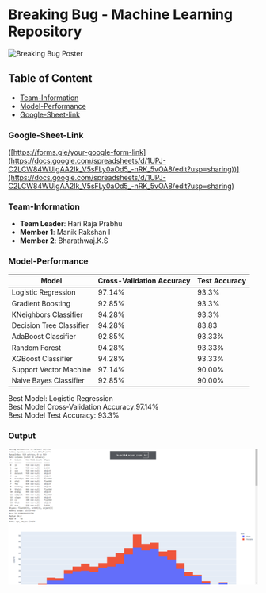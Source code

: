 # Breaking Bug - Machine Learning Repository

<img src="https://images.prismic.io/ieeemuj/Zqu58B5LeNNTxuyE_BreakingBugBanner.png?auto=format,compress" alt="Breaking Bug Poster">

## Table of Content
- [Team-Information](Team-Information)
- [Model-Performance](#Model-Performance)
- [Google-Sheet-link ](#Model-Performance)


### Google-Sheet-Link
([https://forms.gle/your-google-form-link](https://docs.google.com/spreadsheets/d/1UPJ-C2LCW84WUlgAA2Ik_V5sFLy0aOd5_-nRK_5vOA8/edit?usp=sharing))](https://docs.google.com/spreadsheets/d/1UPJ-C2LCW84WUlgAA2Ik_V5sFLy0aOd5_-nRK_5vOA8/edit?usp=sharing)


### Team-Information
- **Team Leader**: Hari Raja Prabhu
- **Member 1**: Manik Rakshan I
- **Member 2**: Bharathwaj.K.S


### Model-Performance

| Model                   | Cross-Validation Accuracy | Test Accuracy |
|-------------------------|---------------------------|---------------|
| Logistic Regression     | 97.14%                    | 93.3%        |
| Gradient Boosting       | 92.85%                    | 93.3%        |
| KNeighbors Classifier   | 94.28%                    | 93.3%        |
| Decision Tree Classifier| 94.28%                    | 83.83        |
| AdaBoost Classifier     | 92.85%                    | 93.33%       |
| Random Forest           | 94.28%                    | 93.33%       |
| XGBoost Classifier      | 94.28%                    | 93.33%       |
| Support Vector Machine  | 97.14%                    | 90.00%       |
| Naive Bayes Classifier  | 92.85%                    | 90.00%       |

Best Model: Logistic Regression   
Best Model Cross-Validation Accuracy:97.14%  
Best Model Test Accuracy: 93.3% 

### Output

![Screenshot1](https://github.com/optimisticace2003/BreakingBug-ML/blob/main/output/1.png)



